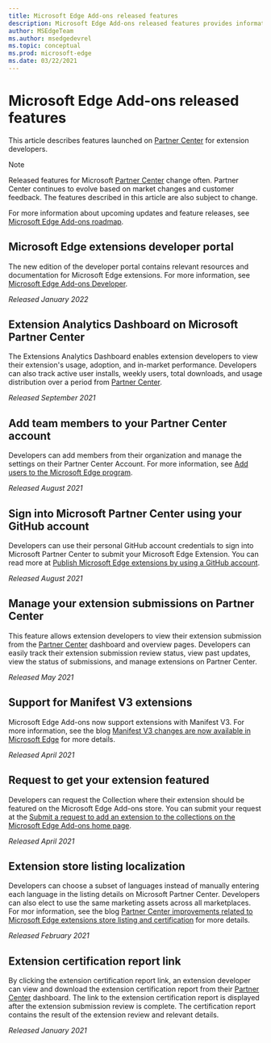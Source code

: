 ```yaml
---
title: Microsoft Edge Add-ons released features
description: Microsoft Edge Add-ons released features provides information about features launched on Partner Center for extension developers.
author: MSEdgeTeam
ms.author: msedgedevrel
ms.topic: conceptual
ms.prod: microsoft-edge
ms.date: 03/22/2021
---
```

# Microsoft Edge Add-ons released features

This article describes features launched on [Partner Center](https://partner.microsoft.com/dashboard/microsoftedge/) for extension developers.

> [!NOTE]
> Released features for Microsoft [Partner Center](https://partner.microsoft.com/dashboard/microsoftedge/) change often.  Partner Center continues to evolve based on market changes and customer feedback. The features described in this article are also subject to change.

For more information about upcoming updates and feature releases, see [Microsoft Edge Add-ons roadmap](roadmap.md).


<!-- ====================================================================== -->
## Microsoft Edge extensions developer portal

The new edition of the developer portal contains relevant resources and documentation for Microsoft Edge extensions. For more information, see [Microsoft Edge Add-ons Developer](https://developer.microsoft.com/microsoft-edge/extensions/).

*Released January 2022*


<!-- ====================================================================== -->
## Extension Analytics Dashboard on Microsoft Partner Center

The Extensions Analytics Dashboard enables extension developers to view their extension's usage, adoption, and in-market performance. Developers can also track active user installs, weekly users, total downloads, and usage distribution over a period from [Partner Center](https://partner.microsoft.com/dashboard/microsoftedge/).

*Released September 2021*


<!-- ====================================================================== -->
## Add team members to your Partner Center account

Developers can add members from their organization and manage the settings on their Partner Center Account. For more information, see [Add users to the Microsoft Edge program](/microsoft-edge/extensions-chromium/publish/aad-account).

*Released August 2021*


<!-- ====================================================================== -->
## Sign into Microsoft Partner Center using your GitHub account

Developers can use their personal GitHub account credentials to sign into Microsoft Partner Center to submit your Microsoft Edge Extension. You can read more at [Publish Microsoft Edge extensions by using a GitHub account](/microsoft-edge/extensions-chromium/publish/github).

*Released August 2021*


<!-- ====================================================================== -->
## Manage your extension submissions on Partner Center

This feature allows extension developers to view their extension submission from the [Partner Center](https://partner.microsoft.com/dashboard/microsoftedge/) dashboard and overview pages.  Developers can easily track their extension submission review status, view past updates, view the status of submissions, and manage extensions on Partner Center.

*Released May 2021*


<!-- ====================================================================== -->
## Support for Manifest V3 extensions

Microsoft Edge Add-ons now support extensions with Manifest V3. For more information, see the blog [Manifest V3 changes are now available in Microsoft Edge](https://techcommunity.microsoft.com/t5/articles/manifest-v3-changes-are-now-available-in-microsoft-edge/m-p/1780254) for more details.

*Released April 2021*


<!-- ====================================================================== -->
## Request to get your extension featured

Developers can request the Collection where their extension should be featured on the Microsoft Edge Add-ons store. You can submit your request at the [Submit a request to add an extension to the collections on the Microsoft Edge Add-ons home page](https://forms.office.com/pages/responsepage.aspx?id=v4j5cvGGr0GRqy180BHbRw01UwyBfAxNna_1ZkP3X2VUN0lBSU1YMEU3VFY0VURRODEwSjgwU00yRy4u).

*Released April 2021*


<!-- ====================================================================== -->
## Extension store listing localization

Developers can choose a subset of languages instead of manually entering each language in the listing details on Microsoft Partner Center. Developers can also elect to use the same marketing assets across all marketplaces. For mor information, see the blog [Partner Center improvements related to Microsoft Edge extensions store listing and certification](https://techcommunity.microsoft.com/t5/articles/partner-center-improvements-related-to-microsoft-edge-extensions/m-p/2118981) for more details.

*Released February 2021*


<!-- ====================================================================== -->
## Extension certification report link

By clicking the extension certification report link, an extension developer can view and download the extension certification report from their [Partner Center](https://partner.microsoft.com/dashboard/microsoftedge/) dashboard.  The link to the extension certification report is displayed after the extension submission review is complete.  The certification report contains the result of the extension review and relevant details.

*Released January 2021*
